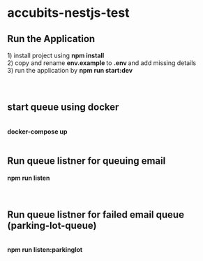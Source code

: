 # accubits-nestjs-test

<h2>Run the Application</h2>
1) install project using <b>npm install</b><br/>
2) copy and rename <b>env.example </b>to <b>.env </b>and add missing details<br/>
3) run the application by <b>npm run start:dev</b><br/>

<br/>
<br/>
<h2>start queue using docker</h2><br/>
<b>docker-compose up </b>
<br/>
<br/>

<h2>Run queue listner for queuing email</h2>
<b>npm run listen</b><br/>

<br/>
<br/>

<h2>Run queue listner for failed email queue (parking-lot-queue)</h2><br/>
<b>npm run listen:parkinglot</b>

